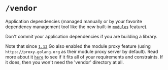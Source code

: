 # `/vendor`

Application dependencies (managed manually or by your favorite dependency management tool like the new built-in [`modules`](https://github.com/golang/go/wiki/Modules) feature).

Don't commit your application dependencies if you are building a library.

Note that since [`1.13`](https://golang.org/doc/go1.13#modules) Go also enabled the module proxy feature (using `https://proxy.golang.org` as their module proxy server by default). Read more about it [`here`](https://blog.golang.org/module-mirror-launch) to see if it fits all of your requirements and constraints. If it does, then you won't need the 'vendor' directory at all.
